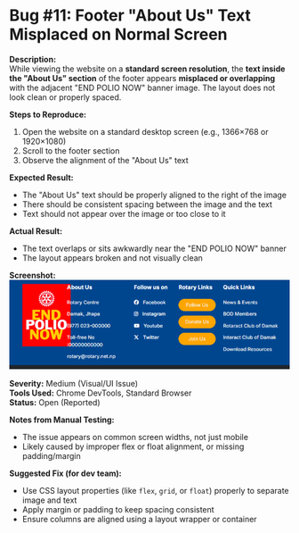 # Bug #11: Footer "About Us" Text Misplaced on Normal Screen

**Description:**  
While viewing the website on a **standard screen resolution**, the **text inside the "About Us" section** of the footer appears **misplaced or overlapping** with the adjacent "END POLIO NOW" banner image. The layout does not look clean or properly spaced.

**Steps to Reproduce:**  
1. Open the website on a standard desktop screen (e.g., 1366×768 or 1920×1080)  
2. Scroll to the footer section  
3. Observe the alignment of the "About Us" text

**Expected Result:**  
- The "About Us" text should be properly aligned to the right of the image  
- There should be consistent spacing between the image and the text  
- Text should not appear over the image or too close to it

**Actual Result:**  
- The text overlaps or sits awkwardly near the "END POLIO NOW" banner  
- The layout appears broken and not visually clean

**Screenshot:**  
![Bug Screenshot](<./bugScreenshots/footer.PNG>)

**Severity:** Medium (Visual/UI Issue)  
**Tools Used:** Chrome DevTools, Standard Browser  
**Status:** Open (Reported)

**Notes from Manual Testing:**  
- The issue appears on common screen widths, not just mobile  
- Likely caused by improper flex or float alignment, or missing padding/margin

**Suggested Fix (for dev team):**  
- Use CSS layout properties (like `flex`, `grid`, or `float`) properly to separate image and text  
- Apply margin or padding to keep spacing consistent  
- Ensure columns are aligned using a layout wrapper or container
